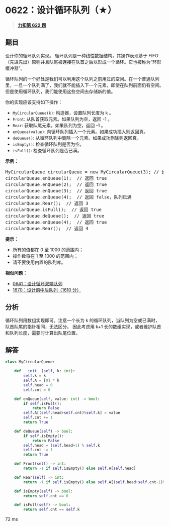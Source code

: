 # 0622：设计循环队列（★）


> <u>**[力扣第 622 题](https://leetcode.cn/problems/design-circular-queue/)**</u>

## 题目

<p>设计你的循环队列实现。 循环队列是一种线性数据结构，其操作表现基于 FIFO（先进先出）原则并且队尾被连接在队首之后以形成一个循环。它也被称为&ldquo;环形缓冲器&rdquo;。</p>

<p>循环队列的一个好处是我们可以利用这个队列之前用过的空间。在一个普通队列里，一旦一个队列满了，我们就不能插入下一个元素，即使在队列前面仍有空间。但是使用循环队列，我们能使用这些空间去存储新的值。</p>

<p>你的实现应该支持如下操作：</p>

<ul>
<li><code>MyCircularQueue(k)</code>: 构造器，设置队列长度为 k 。</li>
<li><code>Front</code>: 从队首获取元素。如果队列为空，返回 -1 。</li>
<li><code>Rear</code>: 获取队尾元素。如果队列为空，返回 -1 。</li>
<li><code>enQueue(value)</code>: 向循环队列插入一个元素。如果成功插入则返回真。</li>
<li><code>deQueue()</code>: 从循环队列中删除一个元素。如果成功删除则返回真。</li>
<li><code>isEmpty()</code>: 检查循环队列是否为空。</li>
<li><code>isFull()</code>: 检查循环队列是否已满。</li>
</ul>



<p><strong>示例：</strong></p>

<pre>MyCircularQueue circularQueue = new MyCircularQueue(3); // 设置长度为 3
circularQueue.enQueue(1);  // 返回 true
circularQueue.enQueue(2);  // 返回 true
circularQueue.enQueue(3);  // 返回 true
circularQueue.enQueue(4);  // 返回 false，队列已满
circularQueue.Rear();  // 返回 3
circularQueue.isFull();  // 返回 true
circularQueue.deQueue();  // 返回 true
circularQueue.enQueue(4);  // 返回 true
circularQueue.Rear();  // 返回 4</pre>



<p><strong>提示：</strong></p>

<ul>
<li>所有的值都在 0 至 1000 的范围内；</li>
<li>操作数将在 1 至 1000 的范围内；</li>
<li>请不要使用内置的队列库。</li>
</ul>


**相似问题：**
- [0641：设计循环双端队列](/leetcode/0641)
- [1670：设计前中后队列（1610 分）](/leetcode/1670)


## 分析

循环队列用数组实现即可。注意一个长为 k 的循环队列，当队列为空或已满时，队首队尾的指针相同，无法区分。
因此考虑用 k+1 长的数组实现，或者维护队首和队列长度，需要时计算出队尾位置。

## 解答

```python
class MyCircularQueue:

    def __init__(self, k: int):
        self.k = k
        self.A = [0] * k
        self.head = 0
        self.cnt = 0

    def enQueue(self, value: int) -> bool:
        if self.isFull():
            return False
        self.A[(self.head+self.cnt)%self.k] = value
        self.cnt += 1
        return True

    def deQueue(self) -> bool:
        if self.isEmpty():
            return False
        self.head = (self.head+1) % self.k
        self.cnt -= 1
        return True

    def Front(self) -> int:
        return -1 if self.isEmpty() else self.A[self.head]

    def Rear(self) -> int:
        return -1 if self.isEmpty() else self.A[(self.head+self.cnt-1)%self.k]

    def isEmpty(self) -> bool:
        return self.cnt == 0

    def isFull(self) -> bool:
        return self.cnt == self.k
```

72 ms


